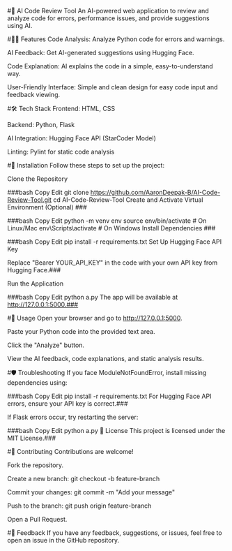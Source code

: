 #🚀 AI Code Review Tool
An AI-powered web application to review and analyze code for errors, performance issues, and provide suggestions using AI.

#🧑‍💻 Features
Code Analysis: Analyze Python code for errors and warnings.

AI Feedback: Get AI-generated suggestions using Hugging Face.

Code Explanation: AI explains the code in a simple, easy-to-understand way.

User-Friendly Interface: Simple and clean design for easy code input and feedback viewing.

#🛠️ Tech Stack
Frontend: HTML, CSS

Backend: Python, Flask

AI Integration: Hugging Face API (StarCoder Model)

Linting: Pylint for static code analysis

#🚀 Installation
Follow these steps to set up the project:

Clone the Repository

###bash
Copy
Edit
git clone https://github.com/AaronDeepak-B/AI-Code-Review-Tool.git
cd AI-Code-Review-Tool
Create and Activate Virtual Environment (Optional) ###

###bash
Copy
Edit
python -m venv env
source env/bin/activate    # On Linux/Mac
env\Scripts\activate       # On Windows
Install Dependencies     ###

###bash
Copy
Edit
pip install -r requirements.txt
Set Up Hugging Face API Key

Replace "Bearer YOUR_API_KEY" in the code with your own API key from Hugging Face.###

Run the Application

###bash
Copy
Edit
python a.py
The app will be available at http://127.0.0.1:5000.###

#🧪 Usage
Open your browser and go to http://127.0.0.1:5000.

Paste your Python code into the provided text area.

Click the "Analyze" button.

View the AI feedback, code explanations, and static analysis results.

#🛡️ Troubleshooting
If you face ModuleNotFoundError, install missing dependencies using:

###bash
Copy
Edit
pip install -r requirements.txt
For Hugging Face API errors, ensure your API key is correct.###

If Flask errors occur, try restarting the server:

###bash
Copy
Edit
python a.py
📜 License
This project is licensed under the MIT License.###

#🌟 Contributing
Contributions are welcome!

Fork the repository.

Create a new branch: git checkout -b feature-branch

Commit your changes: git commit -m "Add your message"

Push to the branch: git push origin feature-branch

Open a Pull Request.

#💬 Feedback
If you have any feedback, suggestions, or issues, feel free to open an issue in the GitHub repository.
